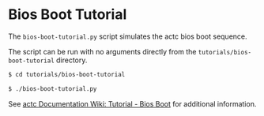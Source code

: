 # Bios Boot Tutorial

The `bios-boot-tutorial.py` script simulates the actc bios boot sequence.

The script can be run with no arguments directly from the `tutorials/bios-boot-tutorial` directory.

```bash
$ cd tutorials/bios-boot-tutorial

$ ./bios-boot-tutorial.py
```

See [actc Documentation Wiki: Tutorial - Bios Boot](https://github.com/actc/actc/wiki/Tutorial-Bios-Boot-Sequence) for additional information.
